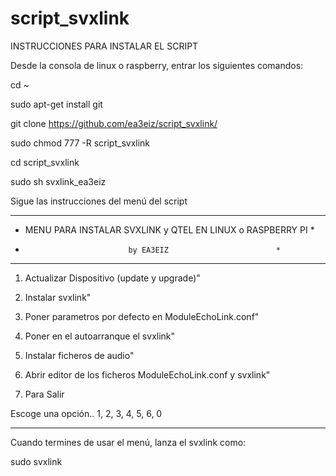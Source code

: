 # script_svxlink
INSTRUCCIONES PARA INSTALAR EL SCRIPT

Desde la consola de linux o raspberry, entrar los siguientes comandos:

cd ~

sudo apt-get install git

git clone https://github.com/ea3eiz/script_svxlink/

sudo chmod 777 -R script_svxlink

cd script_svxlink

sudo sh svxlink_ea3eiz

Sigue las instrucciones del menú del script




   ***************************************************************
   *  MENU PARA INSTALAR SVXLINK  y QTEL EN LINUX o RASPBERRY PI *
   *                            by EA3EIZ                        *
   ***************************************************************

   1) Actualizar Dispositivo (update y upgrade)"

   2) Instalar svxlink"

   3) Poner parametros por defecto en ModuleEchoLink.conf"

   4) Poner en el autoarranque el svxlink"

   5) Instalar ficheros de audio"

   6) Abrir editor de los ficheros ModuleEchoLink.conf y svxlink"

   
   0)  Para Salir

   Escoge una opción.. 1, 2, 3, 4, 5, 6, 0
   
----------------------------------------------------------------------




Cuando termines de usar el menú, lanza el svxlink como:

sudo svxlink



